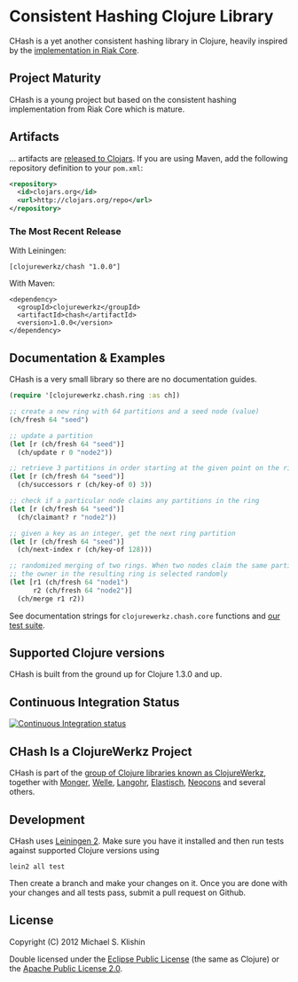 # Consistent Hashing Clojure Library

CHash is a yet another consistent hashing library in Clojure, heavily inspired by the [implementation in Riak Core](https://github.com/basho/riak_core/blob/master/src/chash.erl).



## Project Maturity

CHash is a young project but based on the consistent hashing implementation from Riak Core which is mature.



## Artifacts

... artifacts are [released to Clojars](https://clojars.org/clojurewerkz/chash). If you are using Maven, add the following repository
definition to your `pom.xml`:

``` xml
<repository>
  <id>clojars.org</id>
  <url>http://clojars.org/repo</url>
</repository>
```

### The Most Recent Release

With Leiningen:

    [clojurewerkz/chash "1.0.0"]


With Maven:

    <dependency>
      <groupId>clojurewerkz</groupId>
      <artifactId>chash</artifactId>
      <version>1.0.0</version>
    </dependency>



## Documentation & Examples

CHash is a very small library so there are no documentation guides.

``` clojure
(require '[clojurewerkz.chash.ring :as ch])

;; create a new ring with 64 partitions and a seed node (value)
(ch/fresh 64 "seed")

;; update a partition
(let [r (ch/fresh 64 "seed")]
  (ch/update r 0 "node2"))

;; retrieve 3 partitions in order starting at the given point on the ring
(let [r (ch/fresh 64 "seed")]
  (ch/successors r (ch/key-of 0) 3))

;; check if a particular node claims any partitions in the ring
(let [r (ch/fresh 64 "seed")]
  (ch/claimant? r "node2"))

;; given a key as an integer, get the next ring partition
(let [r (ch/fresh 64 "seed")]
  (ch/next-index r (ch/key-of 128)))

;; randomized merging of two rings. When two nodes claim the same partition,
;; the owner in the resulting ring is selected randomly
(let [r1 (ch/fresh 64 "node1")
      r2 (ch/fresh 64 "node2")]
  (ch/merge r1 r2))
```

See documentation strings for `clojurewerkz.chash.core` functions and [our test suite]().



## Supported Clojure versions

CHash is built from the ground up for Clojure 1.3.0 and up.


## Continuous Integration Status

[![Continuous Integration status](https://secure.travis-ci.org/michaelklishin/chash.png)](http://travis-ci.org/michaelklishin/chash)



## CHash Is a ClojureWerkz Project

CHash is part of the [group of Clojure libraries known as ClojureWerkz](http://clojurewerkz.org), together with
[Monger](http://clojuremongodb.info), [Welle](http://clojureriak.info), [Langohr](https://github.com/michaelklishin/langohr), [Elastisch](https://github.com/clojurewerkz/elastisch), [Neocons](https://github.com/michaelklishin/neocons) and several others.


## Development

CHash uses [Leiningen 2](https://github.com/technomancy/leiningen/blob/master/doc/TUTORIAL.md). Make sure you have it installed and then run tests against
supported Clojure versions using

    lein2 all test

Then create a branch and make your changes on it. Once you are done with your changes and all tests pass, submit a pull request
on Github.



## License

Copyright (C) 2012 Michael S. Klishin

Double licensed under the [Eclipse Public License](http://www.eclipse.org/legal/epl-v10.html) (the same as Clojure) or the [Apache Public License 2.0](http://www.apache.org/licenses/LICENSE-2.0.html).
